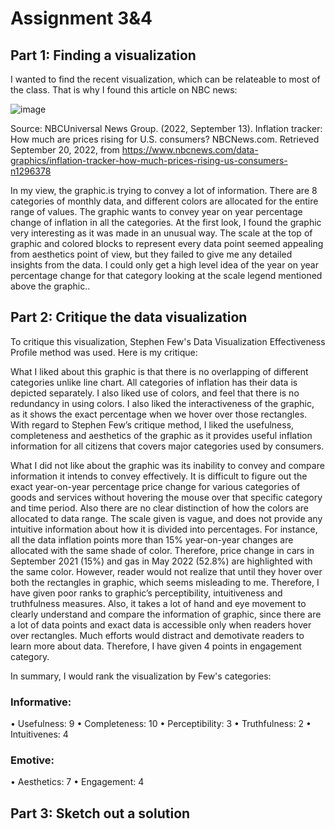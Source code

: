# Assignment 3&4

## Part 1: Finding a visualization

I wanted to find the recent visualization, which can be relateable to most of the class. That is why I found this article on NBC news: 

![image](https://user-images.githubusercontent.com/113068886/191321538-3a7cb234-cb4b-4bbf-a063-9ea90578e5c5.png)

Source: NBCUniversal News Group. (2022, September 13). Inflation tracker: How much are prices rising for U.S. consumers? NBCNews.com. Retrieved September 20, 2022, from https://www.nbcnews.com/data-graphics/inflation-tracker-how-much-prices-rising-us-consumers-n1296378  


In my view, the graphic.is trying to convey a lot of information. There are 8 categories of monthly data, and different colors are allocated for the entire range of values. The graphic wants to convey year on year percentage change of inflation in all the categories. At the first look, I found the graphic very interesting as it was made in an unusual way. The scale at the top of graphic and colored blocks to represent every data point seemed appealing from aesthetics point of view, but they failed to give me any detailed insights from the data. I could only get a high level idea of the year on year percentage change for that category looking at the scale legend mentioned above the graphic..

## Part 2: Critique the data visualization

To critique this visualization, Stephen Few's Data Visualization Effectiveness Profile method was used. Here is my critique:

What I liked about this graphic is that there is no overlapping of different categories unlike line chart. All categories of inflation has their data is depicted separately. I also liked use of colors, and feel that there is no redundancy in using colors. I also liked the interactiveness of the graphic, as it shows the exact percentage when we hover over those rectangles. With regard to Stephen Few’s critique method, I liked the usefulness, completeness and aesthetics of the graphic as it provides useful inflation information for all citizens that covers major categories used by consumers. 

What I did not like about the graphic was its inability to convey and compare information it intends to convey effectively. It is difficult to figure out the exact year-on-year percentage price change for various categories of goods and services without hovering the mouse over that specific category and time period. Also there are no clear distinction of how the colors are allocated to data range. The scale given is vague, and does not provide any intuitive information about how it is divided into percentages. For instance, all the data inflation points more than 15% year-on-year changes are allocated with the same shade of color. Therefore, price change in cars in September 2021 (15%) and gas in May 2022 (52.8%) are highlighted with the same color. However, reader would not realize that until they hover over both the rectangles in graphic, which seems misleading to me. Therefore, I have given poor ranks to graphic’s perceptibility, intuitiveness and truthfulness measures. Also, it takes a lot of hand and eye movement to clearly understand and compare the information of graphic, since there are a lot of data points and exact data is accessible only when readers hover over rectangles. Much efforts would distract and demotivate readers to learn more about data. Therefore, I have given 4 points in engagement category.

In summary, I would rank the visualization by Few's categories: 

### Informative:

• Usefulness: 9
• Completeness: 10
• Perceptibility: 3
• Truthfulness: 2
• Intuitivenes: 4

### Emotive:

• Aesthetics: 7
• Engagement: 4

## Part 3: Sketch out a solution

